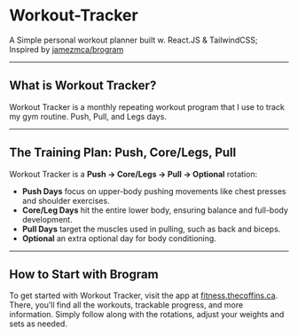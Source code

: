 # Workout-Tracker
A Simple personal workout planner built w. React.JS &amp; TailwindCSS; Inspired by [jamezmca/brogram](https://github.com/jamezmca/brogram)

---

## What is Workout Tracker?

Workout Tracker is a monthly repeating workout program that I use to track my gym routine. Push, Pull, and Legs days.

---

## The Training Plan: Push, Core/Legs, Pull

Workout Tracker is a **Push → Core/Legs → Pull → Optional** rotation:

- **Push Days** focus on upper-body pushing movements like chest presses and shoulder exercises.
- **Core/Leg Days** hit the entire lower body, ensuring balance and full-body development.
- **Pull Days** target the muscles used in pulling, such as back and biceps.
- **Optional** an extra optional day for body conditioning.

---

## How to Start with Brogram

To get started with Workout Tracker, visit the app at [fitness.thecoffins.ca](https://fitness.thecoffins.ca). There, you’ll find all the workouts, trackable progress, and more information. Simply follow along with the rotations, adjust your weights and sets as needed.